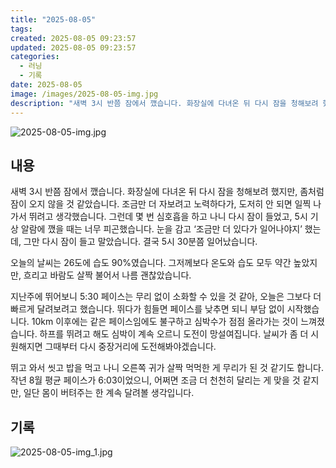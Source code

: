 ```yaml
---
title: "2025-08-05"
tags:
created: 2025-08-05 09:23:57
updated: 2025-08-05 09:23:57
categories:
  - 러닝
  - 기록
date: 2025-08-05
image: /images/2025-08-05-img.jpg
description: "새벽 3시 반쯤 잠에서 깼습니다. 화장실에 다녀온 뒤 다시 잠을 청해보려 했지만, 좀처럼 잠이 오지 않을 것 같았습니다. 조금만 더 자보려고 노력하다가, 도저히 안 되면 일찍 나가서 뛰려고 생각했습니다. 그런데 몇 번 심호흡을 하고 나니 다시 잠이 들었고, 5시 기상 알람에 깼을 때는 "
---
```


![2025-08-05-img.jpg](/images/2025-08-05-img.jpg)
 
 

## 내용

새벽 3시 반쯤 잠에서 깼습니다. 화장실에 다녀온 뒤 다시 잠을 청해보려 했지만, 좀처럼 잠이 오지 않을 것 같았습니다. 조금만 더 자보려고 노력하다가, 도저히 안 되면 일찍 나가서 뛰려고 생각했습니다. 그런데 몇 번 심호흡을 하고 나니 다시 잠이 들었고, 5시 기상 알람에 깼을 때는 너무 피곤했습니다. 눈을 감고 ‘조금만 더 있다가 일어나야지’ 했는데, 그만 다시 잠이 들고 말았습니다. 결국 5시 30분쯤 일어났습니다.

오늘의 날씨는 26도에 습도 90%였습니다. 그저께보다 온도와 습도 모두 약간 높았지만, 흐리고 바람도 살짝 불어서 나름 괜찮았습니다.

지난주에 뛰어보니 5:30 페이스는 무리 없이 소화할 수 있을 것 같아, 오늘은 그보다 더 빠르게 달려보려고 했습니다. 뛰다가 힘들면 페이스를 낮추면 되니 부담 없이 시작했습니다. 10km 이후에는 같은 페이스임에도 불구하고 심박수가 점점 올라가는 것이 느껴졌습니다. 하프를 뛰려고 해도 심박이 계속 오르니 도전이 망설여집니다. 날씨가 좀 더 시원해지면 그때부터 다시 중장거리에 도전해봐야겠습니다.

뛰고 와서 씻고 밥을 먹고 나니 오른쪽 귀가 살짝 먹먹한 게 무리가 된 것 같기도 합니다. 작년 8월 평균 페이스가 6:03이었으니, 어쩌면 조금 더 천천히 달리는 게 맞을 것 같지만, 일단 몸이 버텨주는 한 계속 달려볼 생각입니다.

## 기록

 
 ![2025-08-05-img_1.jpg](/images/2025-08-05-img_1.jpg)

